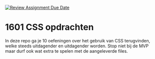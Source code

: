 [![Review Assignment Due Date](https://classroom.github.com/assets/deadline-readme-button-22041afd0340ce965d47ae6ef1cefeee28c7c493a6346c4f15d667ab976d596c.svg)](https://classroom.github.com/a/GVeCGxkn)
# 1601 CSS opdrachten

In deze repo ga je 10 oefeningen over het gebruik van CSS terugvinden, welke steeds uitdagender en uitdagender worden. Stop niet bij de MVP maar durf ook wat extra te spelen met de aangeleverde files.
